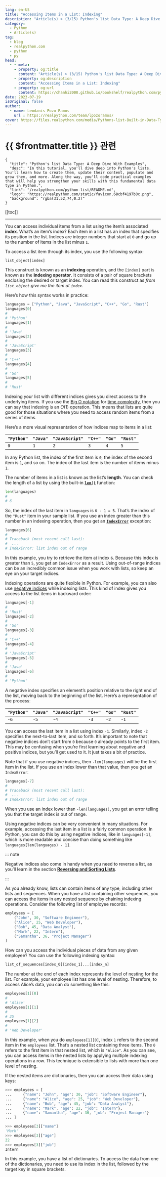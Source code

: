 ```yaml
---
lang: en-US
title: "Accessing Items in a List: Indexing"
description: "Article(s) > (3/15) Python's list Data Type: A Deep Dive With Examples"
category:
  - Python
  - Article(s)
tag:
  - blog
  - realpython.com
  - python
  - py
head:
  - - meta:
    - property: og:title
      content: "Article(s) > (3/15) Python's list Data Type: A Deep Dive With Examples"
    - property: og:description
      content: "Accessing Items in a List: Indexing"
    - property: og:url
      content: https://chanhi2000.github.io/bookshelf/realpython.com/python-list/accessing-items-in-a-list-indexing.html
date: 2023-07-19
isOriginal: false
author:
  - name: Leodanis Pozo Ramos
    url : https://realpython.com/team/lpozoramos/
cover: https://files.realpython.com/media/Pythons-list-Built-in-Data-Type-A-Deep-Dive-With-Examples_Watermarked.1f6291ed72f5.jpg
---
```


# {{ $frontmatter.title }} 관련

```component VPCard
{
  "title": "Python's list Data Type: A Deep Dive With Examples",
  "desc": "In this tutorial, you'll dive deep into Python's lists. You'll learn how to create them, update their content, populate and grow them, and more. Along the way, you'll code practical examples that will help you strengthen your skills with this fundamental data type in Python.",
  "link": "/realpython.com/python-list/README.md",
  "logo": "https://realpython.com/static/favicon.68cbf4197b0c.png",
  "background": "rgba(31,52,74,0.2)"
}
```

[[toc]]

---

<SiteInfo
  name="Python's list Data Type: A Deep Dive With Examples"
  desc="In this tutorial, you'll dive deep into Python's lists. You'll learn how to create them, update their content, populate and grow them, and more. Along the way, you'll code practical examples that will help you strengthen your skills with this fundamental data type in Python."
  url="https://realpython.com/python-list#accessing-items-in-a-list-indexing"
  logo="https://realpython.com/static/favicon.68cbf4197b0c.png"
  preview="https://files.realpython.com/media/Pythons-list-Built-in-Data-Type-A-Deep-Dive-With-Examples_Watermarked.1f6291ed72f5.jpg"/>

You can access individual items from a list using the item’s associated **index**. What’s an item’s index? Each item in a list has an index that specifies its position in the list. Indices are integer numbers that start at `0` and go up to the number of items in the list minus `1`.

To access a list item through its index, you use the following syntax:

```py
list_object[index]
```

This construct is known as an **indexing** operation, and the `[index]` part is known as the **indexing operator**. It consists of a pair of square brackets enclosing the desired or target index. You can read this construct as *from `list_object` give me the item at `index`*.

Here’s how this syntax works in practice:

```py
languages = ["Python", "Java", "JavaScript", "C++", "Go", "Rust"]
languages[0]
# 
# 'Python'
languages[1]
# 
# 'Java'
languages[2]
# 
# 'JavaScript'
languages[3]
# 
# 'C++'
languages[4]
# 
# 'Go'
languages[5]
# 
# 'Rust'
```

Indexing your list with different indices gives you direct access to the underlying items. If you use the [<VPIcon icon="fa-brands fa-wikipedia-w"/>Big O notation](https://en.wikipedia.org/wiki/Big_O_notation) for [<VPIcon icon="fa-brands fa-wikipedia-w"/>time complexity](https://wiki.python.org/moin/TimeComplexity), then you can say that indexing is an $O\left(1\right)$ operation. This means that lists are quite good for those situations where you need to access random items from a series of items.

Here’s a more visual representation of how indices map to items in a list:

| `"Python"` | `"Java"` | `"JavaScript"` | `"C++"` | `"Go"` | `"Rust"` |
| --- | --- | --- | --- | --- | --- |
| `0` | `1` | `2` | `3` | `4` | `5` |

In any Python list, the index of the first item is `0`, the index of the second item is `1`, and so on. The index of the last item is the number of items minus `1`.

The number of items in a list is known as the list’s **length**. You can check the length of a list by using the built-in [**`len()`**](/realpython.com/len-python-function.md) function:

```py
len(languages)
# 
# 6
```

So, the index of the last item in `languages` is `6 - 1 = 5`. That’s the index of the `"Rust"` item in your sample list. If you use an index greater than this number in an indexing operation, then you get an [**`IndexError`**](/realpython.com/python-traceback.md#indexerror) exception:

```py
languages[6]
# 
# Traceback (most recent call last):
#  ...
# IndexError: list index out of range
```

In this example, you try to retrieve the item at index `6`. Because this index is greater than `5`, you get an `IndexError` as a result. Using out-of-range indices can be an incredibly common issue when you work with lists, so keep an eye on your target indices.

Indexing operations are quite flexible in Python. For example, you can also use [<VPIcon icon="fa-brands fa-python"/>negative indices](https://docs.python.org/3/faq/programming.html#what-s-a-negative-index) while indexing lists. This kind of index gives you access to the list items in backward order:

```py
languages[-1]
# 
# 'Rust'
languages[-2]
# 
# 'Go'
languages[-3]
# 
# 'C++'
languages[-4]
# 
# 'JavaScript'
languages[-5]
# 
# 'Java'
languages[-6]
# 
# 'Python'
```

A negative index specifies an element’s position relative to the right end of the list, moving back to the beginning of the list. Here’s a representation of the process:

| `"Python"` | `"Java"` | `"JavaScript"` | `"C++"` | `"Go"` | `"Rust"` |
| --- | --- | --- | --- | --- | --- |
| `-6` | `-5` | `-4` | `-3` | `-2` | `-1` |

You can access the last item in a list using index `-1`. Similarly, index `-2` specifies the next-to-last item, and so forth. It’s important to note that negative indices don’t start from `0` because `0` already points to the first item. This may be confusing when you’re first learning about negative and positive indices, but you’ll get used to it. It just takes a bit of practice.

Note that if you use negative indices, then `-len(languages)` will be the first item in the list. If you use an index lower than that value, then you get an `IndexError`:

```py
languages[-7]
# 
# Traceback (most recent call last):
#  ...
# IndexError: list index out of range
```

When you use an index lower than `-len(languages)`, you get an error telling you that the target index is out of range.

Using negative indices can be very convenient in many situations. For example, accessing the last item in a list is a fairly common operation. In Python, you can do this by using negative indices, like in `languages[-1]`, which is more readable and concise than doing something like `languages[len(languages) - 1]`.

::: note

Negative indices also come in handy when you need to reverse a list, as you’ll learn in the section [**Reversing and Sorting Lists**](/realpython.com/python-list/reversing-and-sorting-lists.md).

:::

As you already know, lists can contain items of any type, including other lists and sequences. When you have a list containing other sequences, you can access the items in any nested sequence by chaining indexing operations. Consider the following list of employee records:

```py
employees = [
    ("John", 30, "Software Engineer"),
    ("Alice", 25, "Web Developer"),
    ("Bob", 45, "Data Analyst"),
    ("Mark", 22, "Intern"),
    ("Samantha", 36, "Project Manager")
]
```

How can you access the individual pieces of data from any given employee? You can use the following indexing syntax:

```py
list_of_sequences[index_0][index_1]...[index_n]
```

The number at the end of each index represents the level of nesting for the list. For example, your employee list has one level of nesting. Therefore, to access Alice’s data, you can do something like this:

```py
employees[1][0]
# 
# 'Alice'
employees[1][1]
# 
# 25
employees[1][2]
# 
# 'Web Developer'
```

In this example, when you do `employees[1][0]`, index `1` refers to the second item in the `employees` list. That’s a nested list containing three items. The `0` refers to the first item in that nested list, which is `"Alice"`. As you can see, you can access items in the nested lists by applying multiple indexing operations in a row. This technique is extensible to lists with more than one level of nesting.

If the nested items are dictionaries, then you can access their data using keys:

```py
>>> employees = [
...     {"name": "John", "age": 30, "job": "Software Engineer"},
...     {"name": "Alice", "age": 25, "job": "Web Developer"},
...     {"name": "Bob", "age": 45, "job": "Data Analyst"},
...     {"name": "Mark", "age": 22, "job": "Intern"},
...     {"name": "Samantha", "age": 36, "job": "Project Manager"}
... ]

>>> employees[3]["name"]
'Mark'
>>> employees[3]["age"]
22
>>> employees[3]["job"]
Intern
```

In this example, you have a list of dictionaries. To access the data from one of the dictionaries, you need to use its index in the list, followed by the target key in square brackets.

